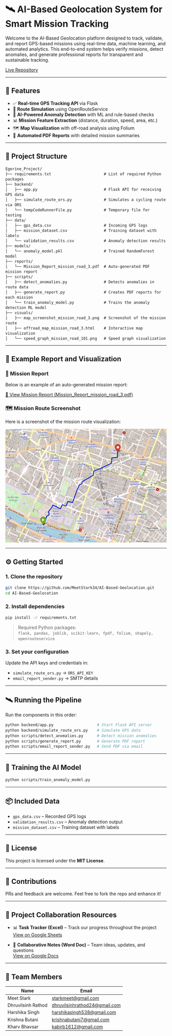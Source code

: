 # 🛰️ AI-Based Geolocation System for Smart Mission Tracking

Welcome to the AI-Based Geolocation platform designed to track, validate, and report GPS-based missions using real-time data, machine learning, and automated analytics. This end-to-end system helps verify missions, detect anomalies, and generate professional reports for transparent and sustainable tracking.

[Live Repository](https://github.com/MeetStark34/AI-Based-Geolocation)

---

## 🚀 Features

- ✅ **Real-time GPS Tracking API** via Flask  
- 🧭 **Route Simulation** using OpenRouteService  
- 🧠 **AI-Powered Anomaly Detection** with ML and rule-based checks  
- 📊 **Mission Feature Extraction** (distance, duration, speed, area, etc.)  
- 🗺️ **Map Visualization** with off-road analysis using Folium  
- 📄 **Automated PDF Reports** with detailed mission summaries  

---

## 🧩 Project Structure

```
Egerine_Project/
├── requirements.txt                       # List of required Python packages
├── backend/
│   ├── app.py                             # Flask API for receiving GPS data
│   ├── simulate_route_ors.py              # Simulates a cycling route via ORS
│   └── tempCodeRunnerFile.py              # Temporary file for testing
├── data/
│   ├── gps_data.csv                       # Incoming GPS logs
│   ├── mission_dataset.csv                # Training dataset with labels
│   └── validation_results.csv             # Anomaly detection results
├── models/
│   └── anomaly_model.pkl                  # Trained RandomForest model
├── reports/
│   └── Mission_Report_mission_road_3.pdf  # Auto-generated PDF mission report
├── scripts/
│   ├── detect_anomalies.py                # Detects anomalies in route data
│   ├── generate_report.py                 # Creates PDF reports for each mission
│   └── train_anomaly_model.py             # Trains the anomaly detection ML model
├── visuals/
│   ├── map_screenshot_mission_road_3.png  # Screenshot of the mission route
│   ├── offroad_map_mission_road_3.html    # Interactive map visualization
│   └── speed_graph_mission_road_101.png   # Speed graph visualization
```

---

## 📄 Example Report and Visualization

### 📄 Mission Report

Below is an example of an auto-generated mission report:

[📄 View Mission Report (Mission_Report_mission_road_3.pdf)](Egerine_Project/reports/Mission_Report_mission_road_3.pdf)

### 🗺️ Mission Route Screenshot

Here is a screenshot of the mission route visualization:

![Mission Route Screenshot](Egerine_Project/visuals/map_screenshot_mission_road_3.png)

---

## ⚙️ Getting Started

### 1. Clone the repository

```bash
git clone https://github.com/MeetStark34/AI-Based-Geolocation.git
cd AI-Based-Geolocation
```

### 2. Install dependencies

```bash
pip install -r requirements.txt
```

> Required Python packages:  
`flask, pandas, joblib, scikit-learn, fpdf, folium, shapely, openrouteservice`

### 3. Set your configuration

Update the API keys and credentials in:
- `simulate_route_ors.py` → `ORS_API_KEY`
- `email_report_sender.py` → SMTP details

---

## 🛰️ Running the Pipeline

Run the components in this order:

```bash
python backend/app.py                   # Start Flask API server
python backend/simulate_route_ors.py    # Simulate GPS data
python scripts/detect_anomalies.py      # Detect mission anomalies
python scripts/generate_report.py       # Generate PDF report
python scripts/email_report_sender.py   # Send PDF via email
```

---

## 🧠 Training the AI Model

```bash
python scripts/train_anomaly_model.py
```

---

## 📦 Included Data

- `gps_data.csv` – Recorded GPS logs  
- `validation_results.csv` – Anomaly detection output  
- `mission_dataset.csv` – Training dataset with labels  

---

## 📜 License

This project is licensed under the **MIT License**.

---

## 🤝 Contributions

PRs and feedback are welcome. Feel free to fork the repo and enhance it!

---

## 📌 Project Collaboration Resources

- 📊 **Task Tracker (Excel)** – Track our progress throughout the project  
  [View on Google Sheets](https://docs.google.com/spreadsheets/d/1fPAfYsuO0hg9GVIQqnLlMjYiZYmiT3HKJWhsfhRwkA4/edit?gid=0#gid=0)

- 📝 **Collaborative Notes (Word Doc)** – Team ideas, updates, and questions  
  [View on Google Docs](https://docs.google.com/document/d/13Z5dHpauR-gyx7rJ2-GaRQZZ_9XANOJwROLwFUh8-Ic/edit?tab=t.1ei18vfcf59n)

---

## 👥 Team Members

| Name              | Email                          |
|-------------------|--------------------------------|
| Meet Stark        | starkmeet@gmail.com            |
| Dhruvilsinh Rathod| dhruvilsinhrathod24@gmail.com  |
| Harshika Singh    | harshikasingh538@gmail.com     |
| Krishna Butani    | krishnabutani7@gmail.com       |
| Kharv Bhavsar     | kabirb1612@gmail.com           |
